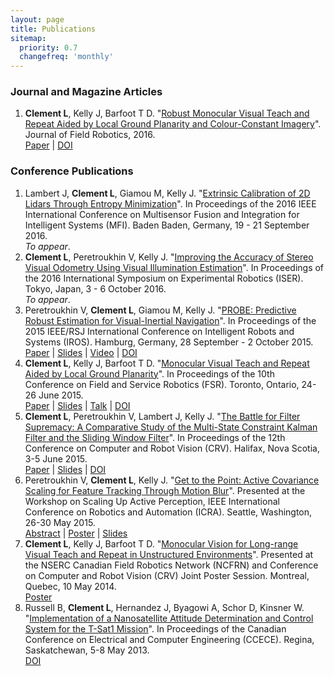```yaml
---
layout: page
title: Publications
sitemap:
  priority: 0.7
  changefreq: 'monthly'
---
```


<div class="pub-list">

<h3>Journal and Magazine Articles</h3>
<ol class="start">

<li> <b>Clement L</b>, Kelly J, Barfoot T D. "<u>Robust Monocular Visual Teach and Repeat Aided by Local Ground Planarity and Colour-Constant Imagery</u>". Journal of Field Robotics, 2016.<br/>
<a href="{{ site.url }}/assets/docs/jfr2016_monoVTR_paper.pdf"><i class="fa fa-file-text-o fa-fw"></i> Paper</a>
| <a href="http://dx.doi.org/10.1002/rob.21655"><i class="fa fa-external-link fa-fw"></i> DOI</a>
</li>

</ol>

<h3>Conference Publications</h3>
<ol class="continue">

<li> Lambert J, <b>Clement L</b>, Giamou M, Kelly J. "<u>Extrinsic Calibration of 2D Lidars Through Entropy Minimization</u>". In Proceedings of the 2016 IEEE International Conference on Multisensor Fusion and Integration for Intelligent Systems (MFI). Baden Baden, Germany, 19 - 21 September 2016.
<br/><i>To appear</i>.

<li> <b>Clement L</b>, Peretroukhin V, Kelly J. "<u>Improving the Accuracy of Stereo Visual Odometry Using Visual Illumination Estimation</u>". In Proceedings of the 2016 International Symposium on Experimental Robotics (ISER). Tokyo, Japan, 3 - 6 October 2016.
<br/><i>To appear</i>.

<li> Peretroukhin V, <b>Clement L</b>, Giamou M, Kelly J. "<u>PROBE: Predictive Robust Estimation for Visual-Inertial Navigation</u>". In Proceedings of the 2015 IEEE/RSJ International Conference on Intelligent Robots and Systems (IROS). Hamburg, Germany, 28 September - 2 October 2015.<br/>
<a href="{{ site.url }}/assets/docs/iros2015_PROBE_paper.pdf"><i class="fa fa-file-text-o fa-fw"></i> Paper</a>
| <a href="{{ site.url }}/assets/docs/iros2015_PROBE_slides.pdf"><i class="fa fa-television fa-fw"></i> Slides</a>
| <a href="https://youtu.be/0YmdVJ0Be3Q"><i class="fa fa-film fa-fw"></i> Video</a>
| <a href="http://dx.doi.org/10.1109/IROS.2015.7353890"><i class="fa fa-external-link fa-fw"></i> DOI</a>
</li>

<li> <b>Clement L</b>, Kelly J, Barfoot T D. "<u>Monocular Visual Teach and Repeat Aided by Local Ground Planarity</u>". In Proceedings of the 10th Conference on Field and Service Robotics (FSR). Toronto, Ontario, 24-26 June 2015.<br/>
<a href="{{ site.url }}/assets/docs/fsr2015_monoVTR_paper.pdf"><i class="fa fa-file-text-o fa-fw"></i> Paper</a>
| <a href="{{ site.url }}/assets/docs/fsr2015_monoVTR_slides.pdf"><i class="fa fa-television fa-fw"></i> Slides</a>
| <a href="https://youtu.be/FU6KeWgwrZ4"><i class="fa fa-film fa-fw"></i> Talk</a>
| <a href="http://dx.doi.org/10.1007/978-3-319-27702-8_36"><i class="fa fa-external-link fa-fw"></i> DOI</a>
</li>

<li> <b>Clement L</b>, Peretroukhin V, Lambert J, Kelly J. "<u>The Battle for Filter Supremacy: A Comparative Study of the Multi-State Constraint Kalman Filter and the Sliding Window Filter</u>". In Proceedings of the 12th Conference on Computer and Robot Vision (CRV). Halifax, Nova Scotia, 3-5 June 2015.<br/>
<a href="{{ site.url }}/assets/docs/crv2015_battle_paper.pdf"><i class="fa fa-file-text-o fa-fw"></i> Paper</a>
| <a href="{{ site.url }}/assets/docs/crv2015_battle_slides.pdf"><i class="fa fa-television fa-fw"></i> Slides</a>
| <a href="http://dx.doi.org/10.1109/CRV.2015.11"><i class="fa fa-external-link fa-fw"></i> DOI</a>
</li>

<li> Peretroukhin V, <b>Clement L</b>, Kelly J. "<u>Get to the Point: Active Covariance Scaling for Feature Tracking Through Motion Blur</u>". Presented at the Workshop on Scaling Up Active Perception, IEEE International Conference on Robotics and Automation (ICRA). Seattle, Washington, 26-30 May 2015.<br/>
<a href="{{ site.url }}/assets/docs/icra2015_blur_abstract.pdf"><i class="fa fa-file-text-o fa-fw"></i> Abstract</a>
| <a href="{{ site.url }}/assets/docs/icra2015_blur_poster.pdf"><i class="fa fa-image fa-fw"></i> Poster</a>
| <a href="{{ site.url }}/assets/docs/icra2015_blur_slides.pdf"><i class="fa fa-television fa-fw"></i> Slides</a>
</li>

<li> <b>Clement L</b>, Kelly J, Barfoot T D. "<u>Monocular Vision for Long-range Visual Teach and Repeat in Unstructured Environments</u>". Presented at the NSERC Canadian Field Robotics Network (NCFRN) and Conference on Computer and Robot Vision (CRV) Joint Poster Session. Montreal, Quebec, 10 May 2014.<br/>
<a href="{{ site.url }}/assets/docs/ncfrn2014_monoVTR_poster.pdf"><i class="fa fa-image fa-fw"></i> Poster</a>
</li>

<li> Russell B, <b>Clement L</b>, Hernandez J, Byagowi A, Schor D, Kinsner W. "<u>Implementation of a Nanosatellite Attitude Determination and Control System for the T-Sat1 Mission</u>". In Proceedings of the Canadian Conference on Electrical and Computer Engineering (CCECE). Regina, Saskatchewan, 5-8 May 2013. <br/>
<a href="http://dx.doi.org/10.1109/CCECE.2013.6567796"><i class="fa fa-external-link fa-fw"></i> DOI</a>
</li>
<!--/ol>
</div-->
